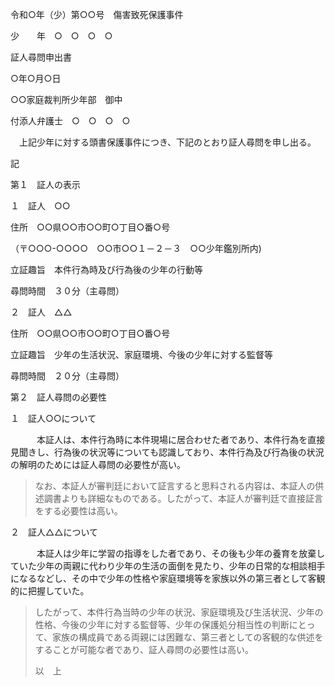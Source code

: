令和○年（少）第○○号　傷害致死保護事件

少　　年　○　○　○　○

証人尋問申出書

○年○月○日

○○家庭裁判所少年部　御中

付添人弁護士　○　○　○　○

　上記少年に対する頭書保護事件につき、下記のとおり証人尋問を申し出る。

記

第１　証人の表示

１　証人　○○

住所　○○県○○市○○町○丁目○番○号

（〒○○○-○○○○　○○市○○１－２－３　○○少年鑑別所内)

立証趣旨　本件行為時及び行為後の少年の行動等

尋問時間　３０分（主尋問）

２　証人　△△

住所　○○県○○市○○町○丁目○番○号

立証趣旨　少年の生活状況、家庭環境、今後の少年に対する監督等

尋問時間　２０分（主尋問）

第２　証人尋問の必要性

１　証人○○について

　　　本証人は、本件行為時に本件現場に居合わせた者であり、本件行為を直接見聞きし、行為後の状況等についても認識しており、本件行為及び行為後の状況の解明のためには証人尋問の必要性が高い。

> なお、本証人が審判廷において証言すると思料される内容は、本証人の供述調書よりも詳細なものである。したがって、本証人が審判廷で直接証言をする必要性は高い。

２　証人△△について

　　　本証人は少年に学習の指導をした者であり、その後も少年の養育を放棄していた少年の両親に代わり少年の生活の面倒を見たり、少年の日常的な相談相手になるなどし、その中で少年の性格や家庭環境等を家族以外の第三者として客観的に把握していた。

> したがって、本件行為当時の少年の状況、家庭環境及び生活状況、少年の性格、今後の少年に対する監督等、少年の保護処分相当性の判断にとって、家族の構成員である両親には困難な、第三者としての客観的な供述をすることが可能な者であり、証人尋問の必要性は高い。
>
> 以　上
